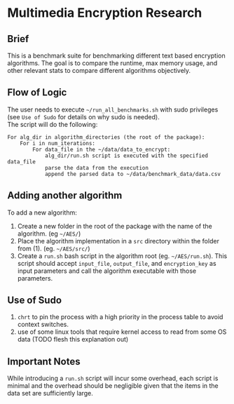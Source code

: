 # Multimedia Encryption Research
## Brief
This is a benchmark suite for benchmarking different text based encryption algorithms. The goal is to compare the runtime, max memory usage, and other relevant stats to compare different algorithms objectively.

## Flow of Logic
The user needs to execute `~/run_all_benchmarks.sh` with sudo privileges (see `Use of Sudo` for details on why sudo is needed).</br>
The script will do the following:
```
For alg_dir in algorithm_directories (the root of the package):
    For i in num_iterations:
        For data_file in the ~/data/data_to_encrypt:
            alg_dir/run.sh script is executed with the specified data_file
            parse the data from the execution
            append the parsed data to ~/data/benchmark_data/data.csv 
```

## Adding another algorithm
To add a new algorithm:
1. Create a new folder in the root of the package with the name of the algorithm. (eg `~/AES/`)
2. Place the algorithm implementation in a `src` directory within the folder from (1). (eg. `~/AES/src/`)
3. Create a `run.sh` bash script in the algorithm root (eg. `~/AES/run.sh`). This script should accept `input_file`, `output_file`, and `encryption_key` as input parameters and call the algorithm executable with those parameters.

## Use of Sudo
1. `chrt` to pin the process with a high priority in the process table to avoid context switches.
2. use of some linux tools that require kernel access to read from some OS data (TODO flesh this explanation out)

## Important Notes
While introducing a `run.sh` script will incur some overhead, each script is minimal and the overhead should be negligible given that the items in the data set are sufficiently large.